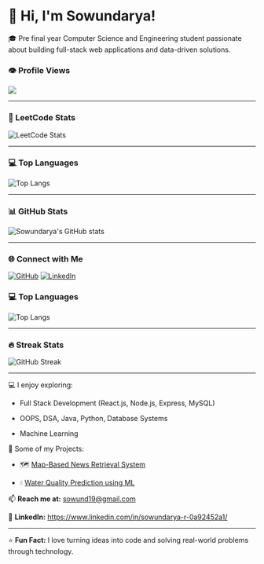  # 👋 Hi, I'm Sowundarya!

🎓 Pre final year Computer Science and Engineering student passionate about building full-stack web applications and data-driven solutions.
### 👁️ Profile Views
![](https://komarev.com/ghpvc/?username=sowund&label=Profile%20Views&color=0e75b6&style=flat)

---

### 🧠 LeetCode Stats
![LeetCode Stats](https://leetcard.jacoblin.cool/0j6mqXt2vx?theme=dark&font=Karma&ext=contest)


---

### 💻 Top Languages
![Top Langs](https://github-readme-stats.vercel.app/api/top-langs/?username=sowund&layout=compact&theme=tokyonight)

---
### 📊 GitHub Stats
![Sowundarya's GitHub stats](https://github-readme-stats.vercel.app/api?username=sowund&show_icons=true&theme=tokyonight)

---


### 🌐 Connect with Me
[![GitHub](https://img.shields.io/badge/GitHub-sowund-black?style=flat&logo=github)](https://github.com/sowund)
[![LinkedIn](https://img.shields.io/badge/LinkedIn-Sowundarya%20R-blue?style=flat&logo=linkedin)](https://www.linkedin.com/in/YOUR-LINKEDIN-USERNAME)

### 💻 Top Languages
![Top Langs](https://github-readme-stats.vercel.app/api/top-langs/?username=sowund&layout=compact&theme=tokyonight)

---

### 🔥 Streak Stats
![GitHub Streak](https://github-readme-streak-stats.herokuapp.com/?user=sowund&theme=tokyonight)

---


💻 I enjoy exploring:

- Full Stack Development (React.js, Node.js, Express, MySQL)

- OOPS, DSA, Java, Python, Database Systems

- Machine Learning

🚀 Some of my Projects:

- 🗺️ [Map-Based News Retrieval System](https://github.com/sowund/Map_Based_News_Retrieval_System)
  
- 💧 [Water Quality Prediction using ML](https://github.com/sowund/Water_Quality_Prediction)


📫 **Reach me at:** sowund19@gmail.com  

💼 **LinkedIn:** https://www.linkedin.com/in/sowundarya-r-0a92452a1/

---

⭐ **Fun Fact:** I love turning ideas into code and solving real-world problems through technology.
